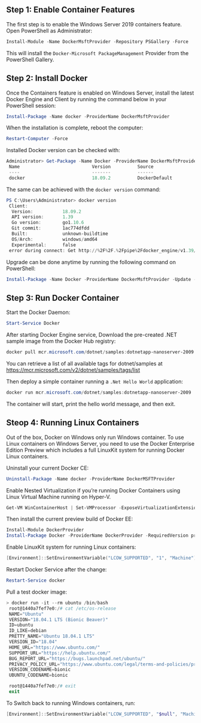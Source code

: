 ## Step 1: Enable Container Features

The first step is to enable the Windows Server 2019 containers feature. Open PowerShell as Administrator:

```powershell
Install-Module -Name DockerMsftProvider -Repository PSGallery -Force
```

This will install the `Docker-Microsoft PackageManagement` Provider from the PowerShell Gallery. 

## Step 2: Install Docker

Once the Containers feature is enabled on Windows Server, install the latest Docker Engine and Client by running the command below in your PowerShell session:

```powershell
Install-Package -Name docker -ProviderName DockerMsftProvider
```

When the installation is complete, reboot the computer:

```powershell
Restart-Computer -Force
```

Installed Docker version can be checked with:

```powershell
Administrator> Get-Package -Name Docker -ProviderName DockerMsftProvider
 Name                           Version          Source                           ProviderName
 ----                           -------          ------                           ------------
 docker                         18.09.2          DockerDefault    
```

The same can be achieved with the `docker version` command:

```powershell
PS C:\Users\Administrator> docker version
 Client:
  Version:           18.09.2
  API version:       1.39
  Go version:        go1.10.6
  Git commit:        1ac774dfdd
  Built:             unknown-buildtime
  OS/Arch:           windows/amd64
  Experimental:      false
 error during connect: Get http://%2F%2F.%2Fpipe%2Fdocker_engine/v1.39/version: open //./pipe/docker_engine: The system cannot find the file specified. In the default daemon configuration on Windows, the docker client must be run elevated to connect. This error may also indicate that the docker daemon is not running.
```

Upgrade can be done anytime by running the following command on PowerShell:

```powershell
Install-Package -Name Docker -ProviderName DockerMsftProvider -Update -Force
```

## Step 3: Run Docker Container

Start the Docker Daemon:

```powershell
Start-Service Docker
```

After starting Docker Engine service, Download the pre-created .NET sample image from the Docker Hub registry:

```powershell
docker pull mcr.microsoft.com/dotnet/samples:dotnetapp-nanoserver-2009
```

You can retrieve a list of all available tags for dotnet/samples at https://mcr.microsoft.com/v2/dotnet/samples/tags/list

Then deploy a simple container running a `.Net Hello World` application:

```powershell
docker run mcr.microsoft.com/dotnet/samples:dotnetapp-nanoserver-2009
```

The container will start, print the hello world message, and then exit.

## Steop 4: Running Linux Containers

Out of the box, Docker on Windows only run Windows container. 
To use Linux containers on Windows Server, you need to use the Docker Enterprise Edition Preview which includes a full LinuxKit system for running Docker Linux containers.

Uninstall your current Docker CE:

```powershell
Uninstall-Package -Name docker -ProviderName DockerMSFTProvider
```

Enable Nested Virtualization if you’re running Docker Containers using Linux Virtual Machine running on Hyper-V.

```powershell
Get-VM WinContainerHost | Set-VMProcessor -ExposeVirtualizationExtensions $true
```

Then install the current preview build of Docker EE:

```powershell
Install-Module DockerProvider
Install-Package Docker -ProviderName DockerProvider -RequiredVersion preview
```

Enable LinuxKit system for running Linux containers:

```powershell
[Environment]::SetEnvironmentVariable("LCOW_SUPPORTED", "1", "Machine")
```

Restart Docker Service after the change:

```powershell
Restart-Service docker
```

Pull a test docker image:
```powershell
> docker run -it --rm ubuntu /bin/bash
 root@1440a7fef7e0:/# cat /etc/os-release 
 NAME="Ubuntu"
 VERSION="18.04.1 LTS (Bionic Beaver)"
 ID=ubuntu
 ID_LIKE=debian
 PRETTY_NAME="Ubuntu 18.04.1 LTS"
 VERSION_ID="18.04"
 HOME_URL="https://www.ubuntu.com/"
 SUPPORT_URL="https://help.ubuntu.com/"
 BUG_REPORT_URL="https://bugs.launchpad.net/ubuntu/"
 PRIVACY_POLICY_URL="https://www.ubuntu.com/legal/terms-and-policies/privacy-policy"
 VERSION_CODENAME=bionic
 UBUNTU_CODENAME=bionic

 root@1440a7fef7e0:/# exit
 exit
```

To Switch back to running Windows containers, run:

```powershell
[Environment]::SetEnvironmentVariable("LCOW_SUPPORTED", "$null", "Machine")
```
